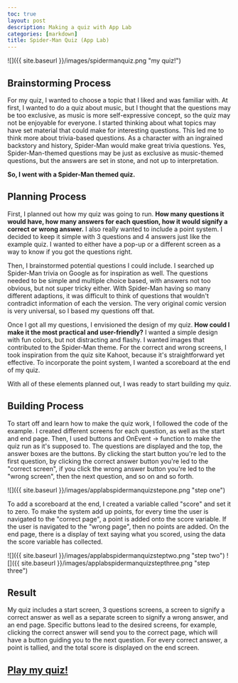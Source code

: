 ```yaml
---
toc: true
layout: post
description: Making a quiz with App Lab
categories: [markdown]
title: Spider-Man Quiz (App Lab)
---
```


![]({{ site.baseurl }}/images/spidermanquiz.png "my quiz!")

## Brainstorming Process

For my quiz, I wanted to choose a topic that I liked and was familiar with. At first, I wanted to do a quiz about music, but I thought that the questions may be too exclusive, as music is more self-expressive concept, so the quiz may not be enjoyable for everyone. I started thinking about what topics may have set material that could make for interesting questions. This led me to think more about trivia-based questions. As a character with an ingrained backstory and history, Spider-Man would make great trivia questions. Yes, Spider-Man-themed questions may be just as exclusive as music-themed questions, but the answers are set in stone, and not up to interpretation. 

**So, I went with a Spider-Man themed quiz.**

## Planning Process

First, I planned out how my quiz was going to run. **How many questions it would have, how many answers for each question, how it would signify a correct or wrong answer.** I also really wanted to include a point system. I decided to keep it simple with 3 questions and 4 answers just like the example quiz. I wanted to either have a pop-up or a different screen as a way to know if you got the questions right. 

Then, I brainstormed potential questions I could include. I searched up Spider-Man trivia on Google as for inspiration as well. The questions needed to be simple and multiple choice based, with answers not too obvious, but not super tricky either. With Spider-Man having so many different adaptions, it was difficult to think of questions that wouldn't contradict information of each the version. The very original comic version is very universal, so I based my questions off that. 

Once I got all my questions, I envisioned the design of my quiz. **How could I make it the most practical and user-friendly?** I wanted a simple design with fun colors, but not distracting and flashy. I wanted images that contributed to the Spider-Man theme. For the correct and wrong screens, I took inspiration from the quiz site Kahoot, because it's straightforward yet effective. To incorporate the point system, I wanted a scoreboard at the end of my quiz. 

With all of these elements planned out, I was ready to start building my quiz. 

## Building Process

To start off and learn how to make the quiz work, I followed the code of the example. I created different screens for each question, as well as the start and end page. Then, I used buttons and OnEvent -> function to make the quiz run as it's supposed to. The questions are displayed and the top, the answer boxes are the buttons. By clicking the start button you're led to the first question, by clicking the correct answer button you're led to the "correct screen", if you click the wrong answer button you're led to the "wrong screen", then the next question, and so on and so forth. 

![]({{ site.baseurl }}/images/applabspidermanquizstepone.png "step one")

To add a scoreboard at the end, I created a variable called "score" and set it to zero. To make the system add up points, for every time the user is navigated to the "correct page", a point is added onto the score variable. If the user is navigated to the "wrong page", then no points are added. On the end page, there is a display of text saying what you scored, using the data the score variable has collected. 

![]({{ site.baseurl }}/images/applabspidermanquizsteptwo.png "step two") 
![]({{ site.baseurl }}/images/applabspidermanquizstepthree.png "step three")

## Result

My quiz includes a start screen, 3 questions screens, a screen to signify a correct answer as well as a separate screen to signify a wrong answer, and an end page. Specific buttons lead to the desired screens, for example, clicking the correct answer will send you to the correct page, which will have a button guiding you to the next question. For every correct answer, a point is tallied, and the total score is displayed on the end screen. 

## [**Play my quiz!**](https://studio.code.org/projects/applab/BLNBasdM_AHEf2aTa2tEIxD3dy_xq4bGDKA0SVXKd3U)